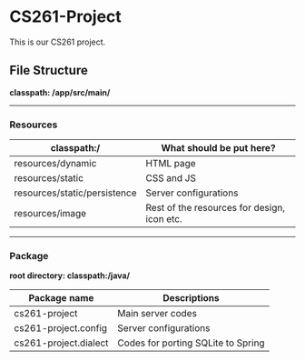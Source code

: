 # CS261-Project
This is our CS261 project.

## File Structure

**classpath: /app/src/main/**

---
### Resources

| classpath:/ | What should be put here? |
| ----------- | ------------------------ |
| resources/dynamic | HTML page |
| resources/static | CSS and JS |
| resources/static/persistence | Server configurations |
| resources/image | Rest of the resources for design, icon etc. | 

---
### Package

**root directory: classpath:/java/**

| Package name | Descriptions |
| ------------ | ------------ |
| cs261-project | Main server codes |
| cs261-project.config | Server configurations |
| cs261-project.dialect | Codes for porting SQLite to Spring